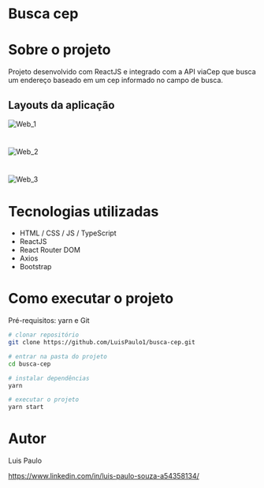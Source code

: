 # Busca cep

# Sobre o projeto

Projeto desenvolvido com ReactJS e integrado com a API viaCep que busca um endereço baseado em um cep informado no campo de busca.

## Layouts da aplicação

![Web_1](https://github.com/LuisPaulo1/assets/blob/master/buscacep/01.png) 
#
![Web_2](https://github.com/LuisPaulo1/assets/blob/master/buscacep/02.png) 
#
![Web_3](https://github.com/LuisPaulo1/assets/blob/master/buscacep/03.png) 


# Tecnologias utilizadas
- HTML / CSS / JS / TypeScript
- ReactJS
- React Router DOM
- Axios
- Bootstrap

# Como executar o projeto
Pré-requisitos: yarn e Git


```bash
# clonar repositório
git clone https://github.com/LuisPaulo1/busca-cep.git

# entrar na pasta do projeto
cd busca-cep

# instalar dependências
yarn

# executar o projeto
yarn start
```

# Autor

Luis Paulo

https://www.linkedin.com/in/luis-paulo-souza-a54358134/
